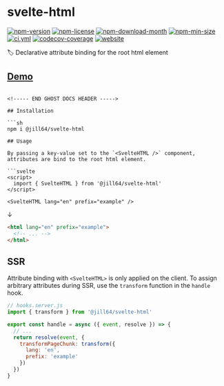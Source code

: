 <!----- BEGIN GHOST DOCS HEADER ----->

# svelte-html

[![npm-version](https://img.shields.io/npm/v/@jill64/svelte-html)](https://npmjs.com/package/@jill64/svelte-html) [![npm-license](https://img.shields.io/npm/l/@jill64/svelte-html)](https://npmjs.com/package/@jill64/svelte-html) [![npm-download-month](https://img.shields.io/npm/dm/@jill64/svelte-html)](https://npmjs.com/package/@jill64/svelte-html) [![npm-min-size](https://img.shields.io/bundlephobia/min/@jill64/svelte-html)](https://npmjs.com/package/@jill64/svelte-html) [![ci.yml](https://github.com/jill64/svelte-html/actions/workflows/ci.yml/badge.svg)](https://github.com/jill64/svelte-html/actions/workflows/ci.yml) [![codecov-coverage](https://codecov.io/gh/jill64/svelte-html/graph/badge.svg)](https://codecov.io/gh/jill64/svelte-html) [![website](https://img.shields.io/website?up_message=working&down_message=down&url=https%3A%2F%2Fsvelte-html.jill64.dev)](https://svelte-html.jill64.dev)

🏷️ Declarative attribute binding for the root html element

## [Demo](https://svelte-html.jill64.dev)

````

<!----- END GHOST DOCS HEADER ----->

## Installation

```sh
npm i @jill64/svelte-html

## Usage

By passing a key-value set to the `<SvelteHTML />` component, attributes are bind to the root html element.

```svelte
<script>
  import { SvelteHTML } from '@jill64/svelte-html'
</script>

<SvelteHTML lang="en" prefix="example" />
````

↓

```html
<html lang="en" prefix="example">
  <!-- ... -->
</html>
```

## SSR

Attribute binding with `<SvelteHTML>` is only applied on the client.
To assign arbitrary attributes during SSR, use the `transform` function in the `handle` hook.

```js
// hooks.server.js
import { transform } from '@jill64/svelte-html'

export const handle = async ({ event, resolve }) => {
  // ...
  return resolve(event, {
    transformPageChunk: transform({
      lang: 'en',
      prefix: 'example'
    })
  })
}
```
